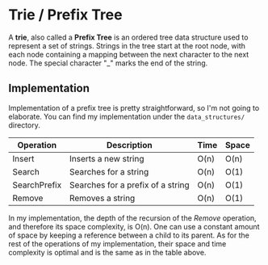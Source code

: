 # Trie / Prefix Tree
A **trie**, also called a **Prefix Tree** is an ordered tree data structure used to represent a set of strings. Strings in the tree start at the root node, with each node containing a mapping between the next character to the next node. The special character "_" marks the end of the string.

## Implementation
Implementation of a prefix tree is pretty straightforward, so I'm not going to elaborate. You can find my implementation under the `data_structures/` directory.

| Operation    | Description                       | Time | Space |
|--------------|-----------------------------------|------|-------|
| Insert       | Inserts a new string              | O(n) | O(n)  |
| Search       | Searches for a string             | O(n) | O(1)  |
| SearchPrefix | Searches for a prefix of a string | O(n) | O(1)  |
| Remove      | Removes a string                   | O(n) | O(1)  |

In my implementation, the depth of the recursion of the *Remove* operation, and therefore its space complexity, is O(n). One can use a constant amount of space by keeping a reference between a child to its parent.
As for the rest of the operations of my implementation, their space and time complexity is optimal and is the same as in the table above.
